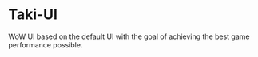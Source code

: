 # Taki-UI
WoW UI based on the default UI with the goal of achieving the best game performance possible.